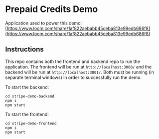 # Prepaid Credits Demo

Application used to power this demo: [https://www.loom.com/share/1af822aebabb45ceba813e99edb686f8](https://www.loom.com/share/1af822aebabb45ceba813e99edb686f8)

## Instructions

This repo contains both the frontend and backend repo to run the application. The frontend will be run at `http://localhost:3000/` and the backend will be run at `http://localhost:3001/`. Both must be running (in separate terminal windows) in order to successfully run the demo.

To start the backend:

```shell
cd stripe-demo-backend
npm i
npm start
```

To start the frontend:

```shell
cd stripe-demo-frontend
npm i
npm start
```